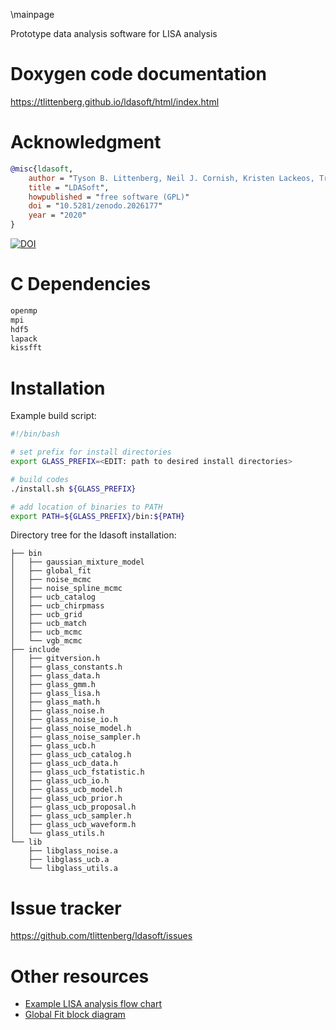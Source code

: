 \mainpage

Prototype data analysis software for LISA analysis

# Doxygen code documentation
https://tlittenberg.github.io/ldasoft/html/index.html

# Acknowledgment

```bibtex
@misc{ldasoft,
	author = "Tyson B. Littenberg, Neil J. Cornish, Kristen Lackeos, Travis Robson",
	title = "LDASoft",
	howpublished = "free software (GPL)"
	doi = "10.5281/zenodo.2026177"
	year = "2020"
}
```

[![DOI](https://zenodo.org/badge/DOI/10.5281/zenodo.2026177.svg)](https://doi.org/10.5281/zenodo.2026177)

# C Dependencies 
```bash
openmp
mpi
hdf5
lapack
kissfft
```
# Installation

Example build script:
```bash
#!/bin/bash

# set prefix for install directories
export GLASS_PREFIX=<EDIT: path to desired install directories>

# build codes
./install.sh ${GLASS_PREFIX}

# add location of binaries to PATH 
export PATH=${GLASS_PREFIX}/bin:${PATH}
```

Directory tree for the ldasoft installation:
```
├── bin
│   ├── gaussian_mixture_model
│   ├── global_fit
│   ├── noise_mcmc
│   ├── noise_spline_mcmc
│   ├── ucb_catalog
│   ├── ucb_chirpmass
│   ├── ucb_grid
│   ├── ucb_match
│   ├── ucb_mcmc
│   └── vgb_mcmc
├── include
│   ├── gitversion.h
│   ├── glass_constants.h
│   ├── glass_data.h
│   ├── glass_gmm.h
│   ├── glass_lisa.h
│   ├── glass_math.h
│   ├── glass_noise.h
│   ├── glass_noise_io.h
│   ├── glass_noise_model.h
│   ├── glass_noise_sampler.h
│   ├── glass_ucb.h
│   ├── glass_ucb_catalog.h
│   ├── glass_ucb_data.h
│   ├── glass_ucb_fstatistic.h
│   ├── glass_ucb_io.h
│   ├── glass_ucb_model.h
│   ├── glass_ucb_prior.h
│   ├── glass_ucb_proposal.h
│   ├── glass_ucb_sampler.h
│   ├── glass_ucb_waveform.h
│   └── glass_utils.h
└── lib
    ├── libglass_noise.a
    ├── libglass_ucb.a
    └── libglass_utils.a

```


# Issue tracker
https://github.com/tlittenberg/ldasoft/issues

# Other resources
 + [Example LISA analysis flow chart](https://www.draw.io/#Htlittenberg%2Fldasoft%2Fmaster%2FLISADataFlow.drawio)
 + [Global Fit block diagram](https://app.diagrams.net/#Htlittenberg%2Fldasoft%2Fmaster%2FGlobalFit.drawio)
